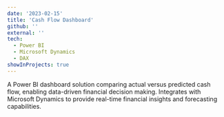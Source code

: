 ```yaml
---
date: '2023-02-15'
title: 'Cash Flow Dashboard'
github: ''
external: ''
tech:
  - Power BI
  - Microsoft Dynamics
  - DAX
showInProjects: true
---
```


A Power BI dashboard solution comparing actual versus predicted cash flow, enabling data-driven financial decision making. Integrates with Microsoft Dynamics to provide real-time financial insights and forecasting capabilities. 